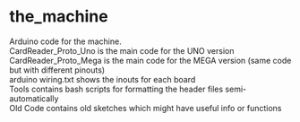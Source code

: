 # the_machine<br>

Arduino code for the machine.<br>
CardReader_Proto_Uno is the main code for the UNO version<br>
CardReader_Proto_Mega is the main code for the MEGA version (same code but with different pinouts)<br>
arduino wiring.txt shows the inouts for each board<br>
Tools contains bash scripts for formatting the header files semi-automatically<br>
Old Code contains old sketches which might have useful info or functions
